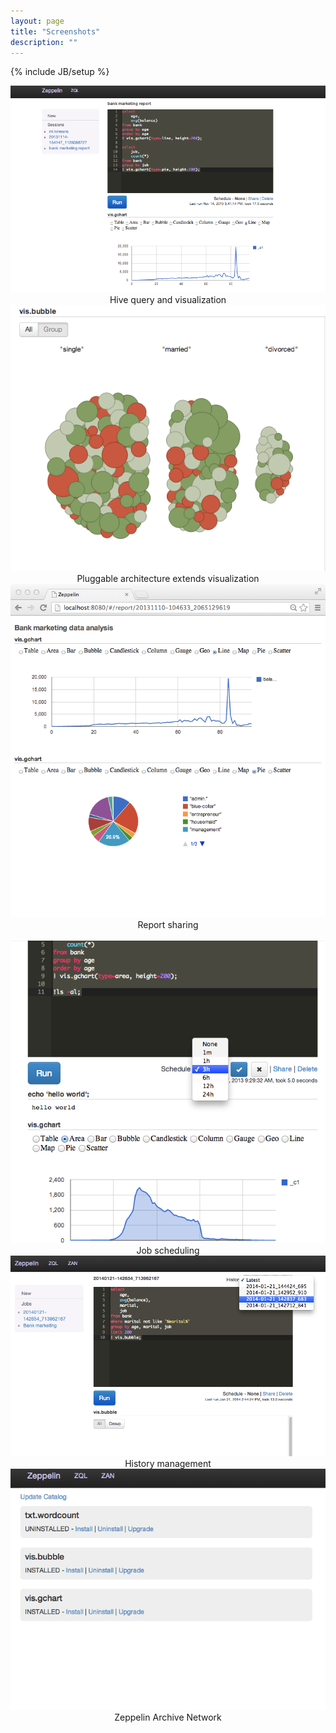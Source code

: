 ```yaml
---
layout: page
title: "Screenshots"
description: ""
---
```

{% include JB/setup %}

<div class="row">
     <div class="col-md-3">
          <a href="assets/themes/zeppelin/img/screenshots/zql1.png"><img class="thumbnail" src="assets/themes/zeppelin/img/screenshots/zql1.png" /></a>
          <center>Hive query and visualization</center>
     </div>
     <div class="col-md-3">
          <a href="assets/themes/zeppelin/img/screenshots/bubble.png"><img class="thumbnail" src="assets/themes/zeppelin/img/screenshots/bubble.png" /></a>
          <center>Pluggable architecture extends visualization</center>
     </div>
     <div class="col-md-3">
          <a href="assets/themes/zeppelin/img/tutorial1/share.png"><img class="thumbnail" src="assets/themes/zeppelin/img/tutorial1/share.png" /></a>
          <center>Report sharing</center>
     </div>
</div>
<br />
<div class="row">
     <div class="col-md-3">
          <a href="assets/themes/zeppelin/img/screenshots/schedule.png"><img class="thumbnail" src="assets/themes/zeppelin/img/screenshots/schedule.png" /></a>
          <center>Job scheduling</center>
     </div>
     <div class="col-md-3">
          <a href="assets/themes/zeppelin/img/screenshots/history.png"><img class="thumbnail" src="assets/themes/zeppelin/img/screenshots/history.png" /></a>
          <center>History management</center>
     </div>
     <div class="col-md-3">
          <a href="assets/themes/zeppelin/img/screenshots/zan.png"><img class="thumbnail" src="assets/themes/zeppelin/img/screenshots/zan.png" /></a>
          <center>Zeppelin Archive Network</center>
     </div>
</div>